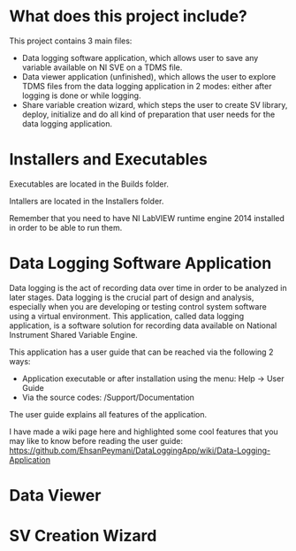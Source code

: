 # What does this project include?
This project contains 3 main files:
- Data logging software application, which allows user to save any variable available on NI SVE on a TDMS file. 
- Data viewer application (unfinished), which allows the user to explore TDMS files from the data logging application in 2 modes: 
either after logging is done or while logging.
- Share variable creation wizard, which steps the user to create SV library, deploy, initialize and do all kind of 
preparation that user needs for the data logging application.


# Installers and Executables
Executables are located in the Builds folder. 

Intallers are located in the Installers folder.

Remember that you need to have NI LabVIEW runtime engine 2014 installed in order to be able to run them.

# Data Logging Software Application
Data logging is the act of recording data over time in order to be analyzed in later stages. Data logging is the crucial part of design and analysis, especially when you are developing or testing control system software using a virtual environment. This application, called data logging application, is a software solution for recording data available on National Instrument Shared Variable Engine. 

This application has a user guide that can be reached via the following 2 ways:
- Application executable or after installation using the menu: Help -> User Guide 
- Via the source codes: /Support/Documentation

The user guide explains all features of the application.

I have made a wiki page here and highlighted some cool features that you may like to know before reading the user guide: https://github.com/EhsanPeymani/DataLoggingApp/wiki/Data-Logging-Application 

# Data Viewer


# SV Creation Wizard

